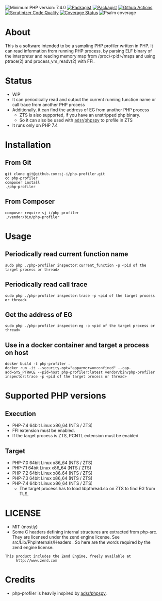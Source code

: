 ![Minimum PHP version: 7.4.0](https://img.shields.io/badge/php-7.4.0%2B-blue.svg)
[![Packagist](https://img.shields.io/packagist/v/sj-i/php-profiler.svg)](https://packagist.org/packages/sj-i/php-profiler)
[![Packagist](https://img.shields.io/packagist/dt/sj-i/php-profiler.svg)](https://packagist.org/packages/sj-i/php-profiler)
[![Github Actions](https://github.com/sj-i/php-profiler/workflows/build/badge.svg)](https://github.com/sj-i/php-profiler/actions)
[![Scrutinizer Code Quality](https://scrutinizer-ci.com/g/sj-i/php-profiler/badges/quality-score.png?b=master)](https://scrutinizer-ci.com/g/sj-i/php-profiler/?branch=master)
[![Coverage Status](https://coveralls.io/repos/github/sj-i/php-profiler/badge.svg?branch=master)](https://coveralls.io/github/sj-i/php-profiler?branch=master)
![Psalm coverage](https://shepherd.dev/github/sj-i/php-profiler/coverage.svg?)
# About
This is a software intended to be a sampling PHP profiler written in PHP.
It can read information from running PHP process, by parsing ELF binary of the interpreter and reading memory map from /proc/\<pid>/maps and using ptrace(2) and process_vm_readv(2) with FFI.

# Status
- WIP
- It can periodically read and output the current running function name or call trace from another PHP process
- Additionally, it can find the address of EG from another PHP process
    - ZTS is also supported, if you have an unstripped php binary.
    - So it can also be used with [adsr/phpspy](https://github.com/adsr/phpspy) to profile in ZTS
- It runs only on PHP 7.4

# Installation
## From Git
```
git clone git@github.com:sj-i/php-profiler.git
cd php-profiler
composer install
./php-profiler
```

## From Composer
```
composer require sj-i/php-profiler
./vendor/bin/php-profiler
```

# Usage
## Periodically read current function name
```
sudo php ./php-profiler inspector:current_function -p <pid of the target process or thread>
```

## Periodically read call trace
```
sudo php ./php-profiler inspector:trace -p <pid of the target process or thread>
```

## Get the address of EG
```
sudo php ./php-profiler inspector:eg -p <pid of the target process or thread>
``` 

## Use in a docker container and target a process on host
```
docker build -t php-profiler .
docker run -it --security-opt="apparmor=unconfined" --cap-add=SYS_PTRACE --pid=host php-profiler:latest vendor/bin/php-profiler inspector:trace -p <pid of the target process or thread>
```

# Supported PHP versions
## Execution
- PHP-7.4 64bit Linux x86_64 (NTS / ZTS)
- FFI extension must be enabled.
- If the target process is ZTS, PCNTL extension must be enabled.

## Target
- PHP-7.0 64bit Linux x86_64 (NTS / ZTS)
- PHP-7.1 64bit Linux x86_64 (NTS / ZTS)
- PHP-7.2 64bit Linux x86_64 (NTS / ZTS)
- PHP-7.3 64bit Linux x86_64 (NTS / ZTS)
- PHP-7.4 64bit Linux x86_64 (NTS / ZTS)
    - The target process has to load libpthread.so on ZTS to find EG from TLS,

# LICENSE
- MIT (mostly)
- Some C headers defining internal structures are extracted from php-src. They are licensed under the zend engine license. See src/Lib/PhpInternals/Headers . So here are the words required by the zend engine license.
```
This product includes the Zend Engine, freely available at
     http://www.zend.com
```

# Credits
- php-profiler is heavily inspired by [adsr/phpspy](https://github.com/adsr/phpspy).